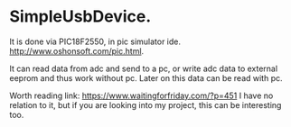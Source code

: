 # SimpleUsbDevice.

It is done via PIC18F2550, in pic simulator ide. http://www.oshonsoft.com/pic.html.

It can read data from adc and send to a pc, or write adc data to external eeprom and thus work without pc. Later on this data can be read with pc.

Worth reading link: https://www.waitingforfriday.com/?p=451 I have no relation to it, but if you are looking into my project, this can be interesting too.

